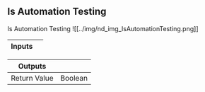 ## Is Automation Testing
Is Automation Testing
![[../img/nd_img_IsAutomationTesting.png]]

|Inputs||
|--|--|

|Outputs||
|--|--|
| Return Value | Boolean |
